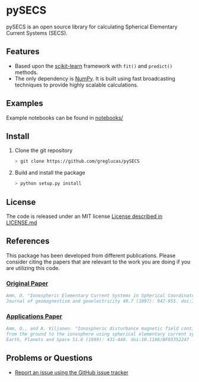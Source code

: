 # pySECS

pySECS is an open source library for calculating Spherical Elementary Current Systems (SECS).

## Features

- Based upon the [scikit-learn](http://scikit-learn.org/) framework with `fit()` and `predict()` methods.
- The only dependency is [NumPy](http://www.numpy.org/). It is built using fast broadcasting techniques to provide highly scalable calculations.

## Examples

Example notebooks can be found in [notebooks/](./notebooks/)

## Install

1. Clone the git repository

    ```bash
    > git clone https://github.com/greglucas/pySECS
    ```

2. Build and install the package

    ```bash
    > python setup.py install
    ```

## License

The code is released under an MIT license
[License described in LICENSE.md](./LICENSE.md)

## References

This package has been developed from different publications. Please consider citing the papers
that are relevant to the work you are doing if you are utilizing this code.

### [Original Paper](https://doi.org/10.5636/jgg.49.947)

```bibtex
Amm, O. "Ionospheric Elementary Current Systems in Spherical Coordinates and Their Application."
Journal of geomagnestism and geoelectricity 49.7 (1997): 947-955. doi:10.5636/jgg.49.947
```

### [Applications Paper](https://doi.org/10.1186/BF03352247)

```bibtex
Amm, O., and A. Viljanen. "Ionospheric disturbance magnetic field continuation
from the ground to the ionosphere using spherical elementary current systems."
Earth, Planets and Space 51.6 (1999): 431-440. doi:10.1186/BF03352247
```

## Problems or Questions

- [Report an issue using the GitHub issue tracker](http://github.com/greglucas/pySECS/issues)
